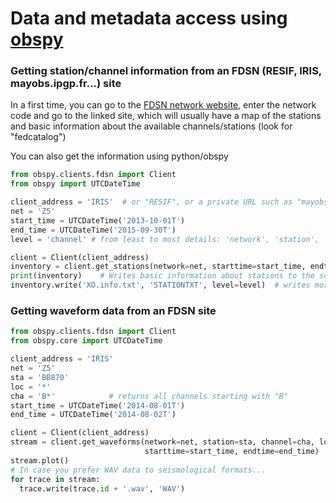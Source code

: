 # Data and metadata access using [obspy](https://github.com/obspy/obspy/wiki/)

### Getting station/channel information from an FDSN (RESIF, IRIS, mayobs.ipgp.fr...) site
In a first time, you can go to the [FDSN network website](http://www.fdsn.org/networks/), enter the network code and go to the linked site, which will usually have a map of the stations and basic information about the available channels/stations (look for "fedcatalog")

You can also get the information using python/obspy
```python
from obspy.clients.fdsn import Client
from obspy import UTCDateTime

client_address = 'IRIS'  # or "RESIF", or a private URL such as "mayobs.ipgp.fr", if you have access to it
net = 'Z5'
start_time = UTCDateTime('2013-10-01T')
end_time = UTCDateTime('2015-09-30T')
level = 'channel' # from least to most details: 'network', 'station', 'channel', 'response'

client = Client(client_address)
inventory = client.get_stations(network=net, starttime=start_time, endtime=end_time, level=level)
print(inventory)    # Writes basic information about stations to the screen
inventory.write('XO.info.txt', 'STATIONTXT', level=level)  # writes more detailed info to XO.info.txt
```

### Getting waveform data from an FDSN site
```python
from obspy.clients.fdsn import Client
from obspy.core import UTCDateTime

client_address = 'IRIS'
net = 'Z5'
sta = 'BB870'
loc = '*'
cha = 'B*'            # returns all channels starting with "B"
start_time = UTCDateTime('2014-08-01T')
end_time = UTCDateTime('2014-08-02T')

client = Client(client_address)
stream = client.get_waveforms(network=net, station=sta, channel=cha, location=loc,
                              starttime=start_time, endtime=end_time)
stream.plot()
# In case you prefer WAV data to seismological formats...
for trace in stream:
  trace.write(trace.id + '.wav', 'WAV')
```
